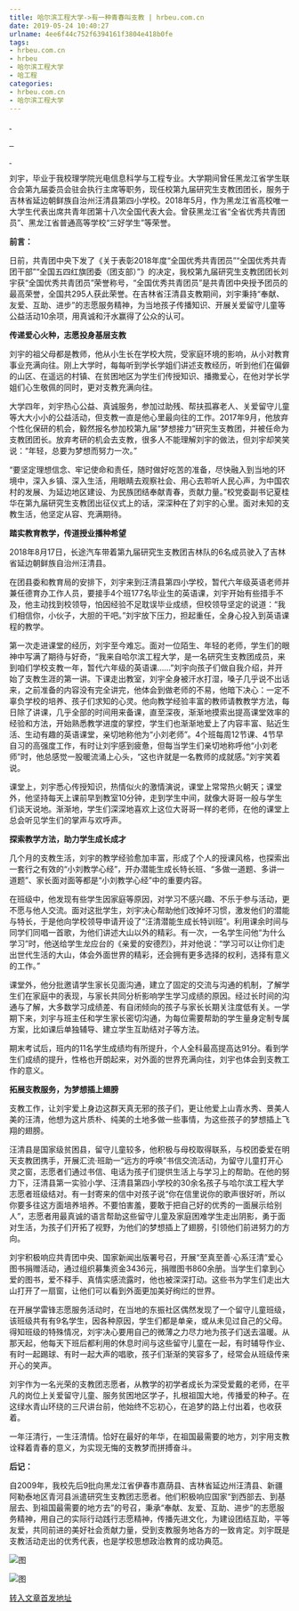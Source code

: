 ```yaml
---
title: 哈尔滨工程大学->有一种青春叫支教 | hrbeu.com.cn
date: 2019-05-24 10:40:27
urlname: 4ee6f44c752f6394161f3804e418b0fe
tags: 
- hrbeu.com.cn
- hrbeu
- 哈尔滨工程大学
- 哈工程
categories:
- hrbeu.com.cn
- 哈尔滨工程大学
---
```



[ ](/news/UploadFiles_4906/201905/2019052409372705.jpg) 

[ ](/news/UploadFiles_4906/201905/2019052409475761.jpg)[ ](/news/UploadFiles_4906/201905/2019052409375243.jpg)

[ ](/news/UploadFiles_4906/201905/2019052409480705.jpg)

刘宇，毕业于我校理学院光电信息科学与工程专业。大学期间曾任黑龙江省学生联合会第九届委员会驻会执行主席等职务，现任校第九届研究生支教团团长，服务于吉林省延边朝鲜族自治州汪清县第四小学校。2018年5月，作为黑龙江省高校唯一大学生代表出席共青年团第十八次全国代表大会。曾获黑龙江省“全省优秀共青团员”、黑龙江省普通高等学校“三好学生”等荣誉。

**前言：**

日前，共青团中央下发了《关于表彰2018年度“全国优秀共青团员”“全国优秀共青团干部”“全国五四红旗团委（团支部）”》的决定，我校第九届研究生支教团团长刘宇获“全国优秀共青团员”荣誉称号，“全国优秀共青团员”是共青团中央授予团员的最高荣誉，全国共295人获此荣誉。在吉林省汪清县支教期间，刘宇秉持“奉献、友爱、互助、进步”的志愿服务精神，为当地孩子传播知识、开展关爱留守儿童等公益活动10余项，用真诚和汗水赢得了公众的认可。

**传递爱心火种，志愿投身基层支教**

刘宇的祖父母都是教师，他从小生长在学校大院，受家庭环境的影响，从小对教育事业充满向往。刚上大学时，每每听到学长学姐们讲述支教经历，听到他们在偏僻的山区、在遥远的村镇、在贫困地区为学生们传授知识、播撒爱心，在他对学长学姐们心生敬佩的同时，更对支教充满向往。

大学四年，刘宇热心公益、真诚服务，参加过助残、帮扶孤寡老人、关爱留守儿童等大大小小的公益活动，但支教一直是他心里最向往的工作。2017年9月，他放弃个性化保研的机会，毅然报名参加校第九届“梦想接力”研究生支教团，并被任命为支教团团长。放弃考研的机会去支教，很多人不能理解刘宇的做法，但刘宇却笑笑说：“年轻，总要为梦想而努力一次。”

“要坚定理想信念、牢记使命和责任，随时做好吃苦的准备，尽快融入到当地的环境中，深入乡镇、深入生活，用眼睛去观察社会、用心去聆听人民心声，为中国农村的发展、为延边地区建设、为民族团结奉献青春，贡献力量。”校党委副书记夏桂华在第九届研究生支教团出征仪式上的话，深深种在了刘宇的心里。面对未知的支教生活，他坚定从容、充满期待。

**踏实教育教学，传道授业播种希望**

2018年8月17日，长途汽车带着第九届研究生支教团吉林队的6名成员驶入了吉林省延边朝鲜族自治州汪清县。

在团县委和教育局的安排下，刘宇来到汪清县第四小学校，暂代六年级英语老师并兼任德育办工作人员，要接手4个班177名毕业生的英语课，刘宇开始有些措手不及，他主动找到校领导，怕因经验不足耽误毕业成绩，但校领导坚定的说道：“我们相信你，小伙子，大胆的干吧。”刘宇放下压力，担起重任，全身心投入到英语课程的教学。

第一次走进课堂的经历，刘宇至今难忘。面对一位陌生、年轻的老师，学生们的眼神中写满了期待与好奇，“我来自哈尔滨工程大学，是一名研究生支教团成员，来到咱们学校支教一年，暂代六年级的英语课……”刘宇向孩子们做自我介绍，并开始了支教生涯的第一讲。下课走出教室，刘宇全身被汗水打湿，嗓子几乎说不出话来，之前准备的内容没有完全讲完，他体会到做老师的不易，他暗下决心：一定不辜负学校的培养、孩子们求知的心灵。他向教学经验丰富的教师请教教学方法，每日除了讲课，几乎全部的时间用来备课，直至深夜，渐渐地摸索出提高课堂效率的经验和方法，开始熟悉教学进度的掌控，学生们也渐渐地爱上了内容丰富、贴近生活、生动有趣的英语课堂，亲切地称他为“小刘老师”。4个班每周12节课、4节早自习的高强度工作，有时让刘宇感到疲惫，但每当学生们亲切地称呼他“小刘老师”时，他总感觉一股暖流涌上心头，“这也许就是一名教师的成就感。”刘宇笑着说。

课堂上，刘宇悉心传授知识，热情似火的激情演说，课堂上常常热火朝天；课堂外，他坚持每天上课前早到教室10分钟，走到学生中间，就像大哥哥一般与学生们谈天说地。渐渐地，学生们深深地喜欢上这位大哥哥一样的老师，在他的课堂上总会听见学生们的掌声与欢呼声。

**探索教学方法，助力学生成长成才**

几个月的支教生活，刘宇的教学经验愈加丰富，形成了个人的授课风格，也探索出一套行之有效的“小刘教学心经”，开办潜能生成长特长班、“多做一道题、多讲一道题”、家长面对面等都是“小刘教学心经”中的重要内容。

在班级中，他发现有些学生因家庭等原因，对学习不感兴趣、不乐于参与活动，更不愿与他人交流。面对这批学生，刘宇决心帮助他们改掉坏习惯，激发他们的潜能与特长，于是他向学校领导申请开设了“汪清潜能生成长特训班”。利用课余时间与同学们同唱一首歌，为他们讲述大山以外的精彩。有一次，一名学生问他“为什么学习”时，他送给学生龙应台的《亲爱的安德烈》，并对他说：“学习可以让你们走出世代生活的大山，体会外面世界的精彩，还会拥有更多选择的权利，选择有意义的工作。”

课堂外，他分批邀请学生家长见面沟通，建立了固定的交流与沟通的机制，了解学生们在家庭中的表现，与家长共同分析影响学生学习成绩的原因。经过长时间的沟通与了解，大多数学习成绩差、有自闭倾向的孩子与家长长期关注度低有关。一学期下来，刘宇与班主任和学生家长密切沟通，为每位需要帮助的学生量身定制专属方案，比如课后单独辅导、建立学生互助结对子等方法。

期末考试后，班内的11名学生成绩均有所提升，个人全科最高提高达91分。看到学生们成绩的提升，性格也开朗起来，对外面的世界充满向往，刘宇也体会到支教工作的意义。

**拓展支教服务，为梦想插上翅膀**

支教工作，让刘宇爱上身边这群天真无邪的孩子们，更让他爱上山青水秀、景美人美的汪清，他想为这片质朴、纯美的土地多做一些事情，为这些孩子的梦想插上飞翔的翅膀。

汪清县是国家级贫困县，留守儿童较多，他积极与母校取得联系，与校团委爱在明天支教团携手，开展汇流·班助一“远方的呼唤”书信交流活动，为留守儿童打开心灵之窗，志愿者们通过书信、电话为孩子们提供生活上与学习上的帮助。在他的努力下，汪清县第一实验小学、汪清县第四小学校的30余名孩子与哈尔滨工程大学志愿者班级结对。有一封寄来的信中对孩子说“你在信里说你的歌声很好听，所以你要多往这方面培养培养。不要怕害羞，要敢于把自己好的优秀的一面展示给别人”，志愿者用最真诚的语言帮助这些留守儿童及家庭困难学生走出阴影，勇于面对生活，为孩子们开拓了视野，为他们的梦想插上了翅膀，引领他们前进努力的方向。

刘宇积极响应共青团中央、国家新闻出版署号召，开展“至真至善·心系汪清”爱心图书捐赠活动，通过组织募集资金3436元，捐赠图书860余册。当学生们拿到心爱的图书，爱不释手、真情实感流露时，他也被深深打动。这些书为学生们走出大山打开了一扇窗，让他们可以看到外面更加美好绚烂的世界。

在开展学雷锋志愿服务活动时，在当地的东振社区偶然发现了一个留守儿童班级，该班级共有有9名学生，因各种原因，学生们都是单亲，或从未见过自己的父母。得知班级的特殊情况，刘宇决心要用自己的微薄之力尽力地为孩子们送去温暖。从那天起，他每天下班后都利用的休息时间与这些留守儿童在一起，有时辅导作业、有时一起踢球、有时一起大声的唱歌，孩子们渐渐的笑容多了，经常会从班级传来开心的笑声。

刘宇作为一名光荣的支教团志愿者，从教学的初学者成长为深受爱戴的老师，在平凡的岗位上关爱留守儿童、服务贫困地区学子，扎根祖国大地，传播爱的种子。在这绿水青山环绕的三尺讲台前，他始终不忘初心，在追梦的路上付出着，也收获着。

一年汪清行，一生汪清情。恰好在最好的年华，在祖国最需要的地方，刘宇用支教诠释着青春的意义，为实现无悔的支教梦而拼搏奋斗。

**后记：**

自2009年，我校先后9批向黑龙江省伊春市嘉荫县、吉林省延边州汪清县、新疆阿勒泰地区青河县派遣研究生支教团志愿者。他们积极响应国家“到西部去、到基层去、到祖国最需要的地方去”的号召，秉承“奉献、友爱、互助、进步”的志愿服务精神，用自己的实际行动践行志愿精神，传播先进文化，为建设团结互助，平等友爱，共同前进的美好社会贡献力量，受到支教服务地各方的一致肯定。刘宇既是支教活动走出的优秀代表，也是学校思想政治教育的成功典范。



![图](http://gongxue.cn/news/UploadFiles_4906/201905/2019052409480705.jpg)

![图](http://gongxue.cn/news/UploadFiles_4906/201905/2019052409475761.jpg)

[转入文章首发地址](http://gongxue.cn/news/2019/201905/news_195550.html)